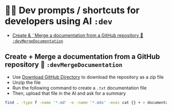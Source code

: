 # 🧑‍💻 Dev prompts / shortcuts for developers using AI `:dev`

- [Create \& ¨Merge a documentation from a GitHub repository 🧙 `:devMergeDocumentation`](#create--merge-a-documentation-from-a-github-repository--devmergedocumentation)

## Create + Merge a documentation from a GitHub repository 🧙 `:devMergeDocumentation`

- Use [Download GitHub Directory](https://download-directory.github.io/) to download the repository as a zip file
- Unzip the file
- Run the following command to create a `.txt` documentation file
- Then, upload that file in the AI and ask for a summary

```bash
find . -type f -name '*.md' -o -name '*.mdx' -exec cat {} + > documentation.txt
```
